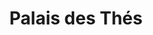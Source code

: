 ---
title: "Palais des Thés"
url: /paris/palais-des-thes-rue-du-faubourg-saint-antoine/
shop: Tee
---